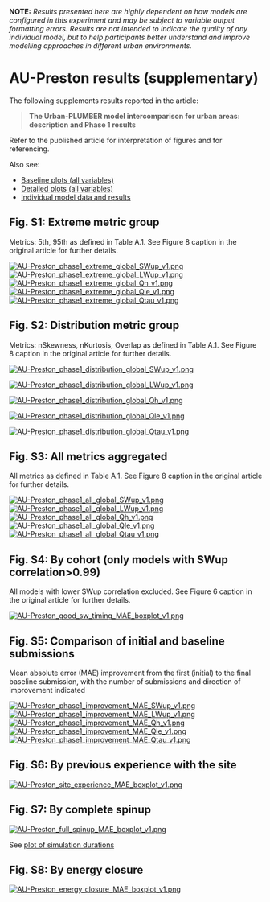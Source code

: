 
**NOTE:** *Results presented here are highly dependent on how models are configured in this experiment and may be subject to variable output formatting errors. Results are not intended to indicate the quality of any individual model, but to help participants better understand and improve modelling approaches in different urban environments.*


# AU-Preston results (supplementary)

The following supplements results reported in the article:

> **The Urban-PLUMBER model intercomparison for urban areas: description and Phase 1 results**

Refer to the published article for interpretation of figures and for referencing.

Also see:

- [Baseline plots (all variables)](../baseline/index.md)
- [Detailed plots (all variables)](../detailed/index.md)
- [Individual model data and results](../index.md#model-data)

## Fig. S1: Extreme metric group

Metrics: 5th, 95th as defined in Table A.1. See Figure 8 caption in the original article for further details.

[![AU-Preston_phase1_extreme_global_SWup_v1.png](AU-Preston_phase1_extreme_global_SWup_v1.png)](AU-Preston_phase1_extreme_global_SWup_v1.png)
[![AU-Preston_phase1_extreme_global_LWup_v1.png](AU-Preston_phase1_extreme_global_LWup_v1.png)](AU-Preston_phase1_extreme_global_LWup_v1.png)
[![AU-Preston_phase1_extreme_global_Qh_v1.png](AU-Preston_phase1_extreme_global_Qh_v1.png)](AU-Preston_phase1_extreme_global_Qh_v1.png)
[![AU-Preston_phase1_extreme_global_Qle_v1.png](AU-Preston_phase1_extreme_global_Qle_v1.png)](AU-Preston_phase1_extreme_global_Qle_v1.png)
[![AU-Preston_phase1_extreme_global_Qtau_v1.png](AU-Preston_phase1_extreme_global_Qtau_v1.png)](AU-Preston_phase1_extreme_global_Qtau_v1.png)

## Fig. S2: Distribution metric group

Metrics: nSkewness, nKurtosis, Overlap as defined in Table A.1. See Figure 8 caption in the original article for further details. 

[![AU-Preston_phase1_distribution_global_SWup_v1.png](AU-Preston_phase1_distribution_global_SWup_v1.png)](AU-Preston_phase1_distribution_global_SWup_v1.png)

[![AU-Preston_phase1_distribution_global_LWup_v1.png](AU-Preston_phase1_distribution_global_LWup_v1.png)](AU-Preston_phase1_distribution_global_LWup_v1.png)

[![AU-Preston_phase1_distribution_global_Qh_v1.png](AU-Preston_phase1_distribution_global_Qh_v1.png)](AU-Preston_phase1_distribution_global_Qh_v1.png)

[![AU-Preston_phase1_distribution_global_Qle_v1.png](AU-Preston_phase1_distribution_global_Qle_v1.png)](AU-Preston_phase1_distribution_global_Qle_v1.png)

[![AU-Preston_phase1_distribution_global_Qtau_v1.png](AU-Preston_phase1_distribution_global_Qtau_v1.png)](AU-Preston_phase1_distribution_global_Qtau_v1.png)


## Fig. S3: All metrics aggregated

All metrics as defined in Table A.1. See Figure 8 caption in the original article for further details.

[![AU-Preston_phase1_all_global_SWup_v1.png](AU-Preston_phase1_all_global_SWup_v1.png)](AU-Preston_phase1_all_global_SWup_v1.png)
[![AU-Preston_phase1_all_global_LWup_v1.png](AU-Preston_phase1_all_global_LWup_v1.png)](AU-Preston_phase1_all_global_LWup_v1.png)
[![AU-Preston_phase1_all_global_Qh_v1.png](AU-Preston_phase1_all_global_Qh_v1.png)](AU-Preston_phase1_all_global_Qh_v1.png)
[![AU-Preston_phase1_all_global_Qle_v1.png](AU-Preston_phase1_all_global_Qle_v1.png)](AU-Preston_phase1_all_global_Qle_v1.png)
[![AU-Preston_phase1_all_global_Qtau_v1.png](AU-Preston_phase1_all_global_Qtau_v1.png)](AU-Preston_phase1_all_global_Qtau_v1.png)

## Fig. S4: By cohort (only models with SWup correlation>0.99)

All models with lower SWup correlation excluded. See Figure 6 caption in the original article for further details.

[![AU-Preston_good_sw_timing_MAE_boxplot_v1.png](AU-Preston_good_sw_timing_MAE_boxplot_v1.png)](AU-Preston_good_sw_timing_MAE_boxplot_v1.png)

## Fig. S5: Comparison of initial and baseline submissions

Mean absolute error (MAE) improvement from the first (initial) to the final baseline submission, with the number of submissions and direction of improvement indicated

[![AU-Preston_phase1_improvement_MAE_SWup_v1.png](AU-Preston_phase1_improvement_MAE_SWup_v1.png)](AU-Preston_phase1_improvement_MAE_SWup_v1.png)
[![AU-Preston_phase1_improvement_MAE_LWup_v1.png](AU-Preston_phase1_improvement_MAE_LWup_v1.png)](AU-Preston_phase1_improvement_MAE_LWup_v1.png)
[![AU-Preston_phase1_improvement_MAE_Qh_v1.png](AU-Preston_phase1_improvement_MAE_Qh_v1.png)](AU-Preston_phase1_improvement_MAE_Qh_v1.png)
[![AU-Preston_phase1_improvement_MAE_Qle_v1.png](AU-Preston_phase1_improvement_MAE_Qle_v1.png)](AU-Preston_phase1_improvement_MAE_Qle_v1.png)
[![AU-Preston_phase1_improvement_MAE_Qtau_v1.png](AU-Preston_phase1_improvement_MAE_Qtau_v1.png)](AU-Preston_phase1_improvement_MAE_Qtau_v1.png)

## Fig. S6: By previous experience with the site

[![AU-Preston_site_experience_MAE_boxplot_v1.png](AU-Preston_site_experience_MAE_boxplot_v1.png)](AU-Preston_site_experience_MAE_boxplot_v1.png)

## Fig. S7: By complete spinup

[![AU-Preston_full_spinup_MAE_boxplot_v1.png](AU-Preston_full_spinup_MAE_boxplot_v1.png)](AU-Preston_full_spinup_MAE_boxplot_v1.png)

See [plot of simulation durations](../PLUMBER/index.md#simulation-duration)

## Fig. S8: By energy closure

[![AU-Preston_energy_closure_MAE_boxplot_v1.png](AU-Preston_energy_closure_MAE_boxplot_v1.png)](AU-Preston_energy_closure_MAE_boxplot_v1.png)

